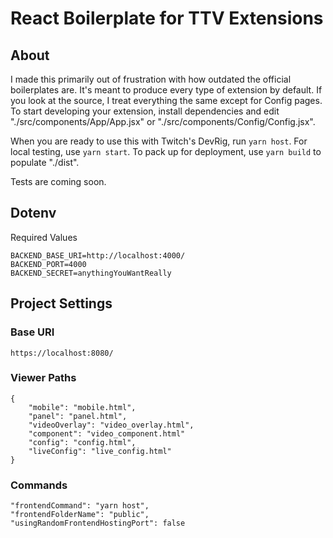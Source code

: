 # React Boilerplate for TTV Extensions

## About

I made this primarily out of frustration with how outdated the official boilerplates are. It's meant to produce every type of extension by default. If you look at the source, I treat everything the same except for Config pages. To start developing your extension, install dependencies and edit "./src/components/App/App.jsx" or "./src/components/Config/Config.jsx".

When you are ready to use this with Twitch's DevRig, run ```yarn host```.
For local testing, use ```yarn start```.
To pack up for deployment, use ```yarn build``` to populate "./dist".

Tests are coming soon.

## Dotenv

Required Values
```
BACKEND_BASE_URI=http://localhost:4000/
BACKEND_PORT=4000
BACKEND_SECRET=anythingYouWantReally
```

## Project Settings

### Base URI
```
https://localhost:8080/
```

### Viewer Paths
```
{
    "mobile": "mobile.html",
    "panel": "panel.html",
    "videoOverlay": "video_overlay.html",
    "component": "video_component.html"
    "config": "config.html",
    "liveConfig": "live_config.html"
}
```

### Commands
```
"frontendCommand": "yarn host",
"frontendFolderName": "public",
"usingRandomFrontendHostingPort": false
```
